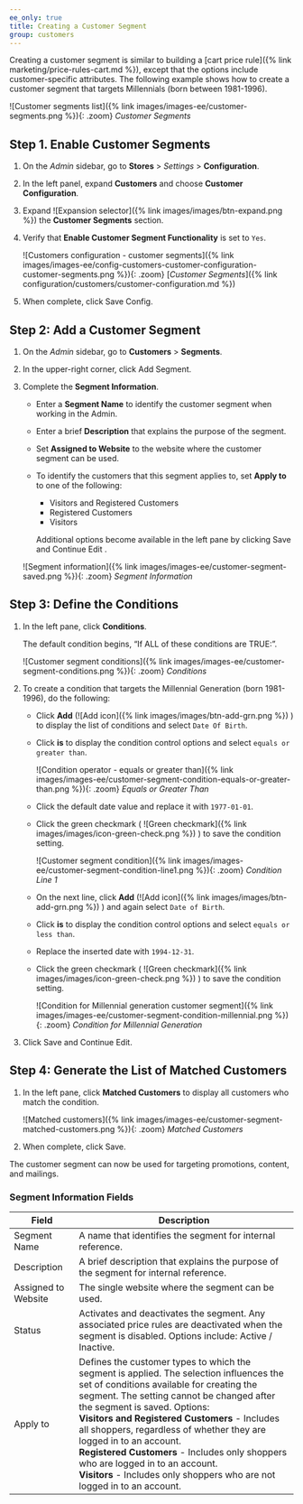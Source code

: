 ```yaml
---
ee_only: true
title: Creating a Customer Segment
group: customers
---
```


Creating a customer segment is similar to building a [cart price rule]({% link marketing/price-rules-cart.md %}), except that the options include customer-specific attributes. The following example shows how to create a customer segment that targets Millennials (born between 1981-1996).

![Customer segments list]({% link images/images-ee/customer-segments.png %}){: .zoom}
_Customer Segments_

## Step 1. Enable Customer Segments

1. On the _Admin_ sidebar, go to **Stores**  > _Settings_ > **Configuration**.

1. In the left panel, expand **Customers** and choose **Customer Configuration**.

1. Expand ![Expansion selector]({% link images/images/btn-expand.png %}) the **Customer Segments** section.

1. Verify that **Enable Customer Segment Functionality** is set to `Yes`.

    ![Customers configuration - customer segments]({% link images/images-ee/config-customers-customer-configuration-customer-segments.png %}){: .zoom}
    [_Customer Segments_]({% link configuration/customers/customer-configuration.md %})

1. When complete, click <span class="btn">Save Config</span>.

## Step 2: Add a Customer Segment

1. On the _Admin_ sidebar, go to **Customers** > **Segments**.

1. In the upper-right corner, click <span class="btn">Add Segment</span>.

1. Complete the **Segment Information**.

   - Enter a **Segment Name** to identify the customer segment when working in the Admin.
   - Enter a brief **Description** that explains the purpose of the segment.
   - Set **Assigned to Website** to the website where the customer segment can be used.
   - To identify the customers that this segment applies to, set **Apply to** to one of the following:

      - Visitors and Registered Customers
      - Registered Customers
      - Visitors

     Additional options become available in the left pane by clicking <span class="btn">Save and Continue Edit</span> .

   ![Segment information]({% link images/images-ee/customer-segment-saved.png %}){: .zoom}
   _Segment Information_

## Step 3: Define the Conditions

1. In the left pane, click **Conditions**.

   The default condition begins, “If ALL of these conditions are TRUE:”.

   ![Customer segment conditions]({% link images/images-ee/customer-segment-conditions.png %}){: .zoom}
   _Conditions_

1. To create a condition that targets the Millennial Generation (born 1981-1996), do the following:

   - Click **Add** (![Add icon]({% link images/images/btn-add-grn.png %}) ) to display the list of conditions and select `Date Of Birth`.

   - Click **is** to display the condition control options and select `equals or greater than`.

      ![Condition operator - equals or greater than]({% link images/images-ee/customer-segment-condition-equals-or-greater-than.png %}){: .zoom}
      _Equals or Greater Than_

   - Click the default date value and replace it with `1977-01-01`.

   - Click the green checkmark ( ![Green checkmark]({% link images/images/icon-green-check.png %}) ) to save the condition setting.

      ![Customer segment condition]({% link images/images-ee/customer-segment-condition-line1.png %}){: .zoom}
      _Condition Line 1_

   - On the next line, click **Add** (![Add icon]({% link images/images/btn-add-grn.png %}) ) and again select `Date of Birth`.

   - Click **is** to display the condition control options and select `equals or less than`.

   - Replace the inserted date with `1994-12-31`.

   - Click the green checkmark ( ![Green checkmark]({% link images/images/icon-green-check.png %}) ) to save the condition setting.

      ![Condition for Millennial generation customer segment]({% link images/images-ee/customer-segment-condition-millennial.png %}){: .zoom}
      _Condition for Millennial Generation_

1. Click <span class="btn">Save and Continue Edit</span>.

## Step 4: Generate the List of Matched Customers

1. In the left pane, click **Matched Customers** to display all customers who match the condition.

    ![Matched customers]({% link images/images-ee/customer-segment-matched-customers.png %}){: .zoom}
    _Matched Customers_

1. When complete, click <span class="btn">Save</span>.

The customer segment can now be used for targeting promotions, content, and mailings.

### Segment Information Fields

|Field|Description|
|--- |---|
|Segment Name| A name that identifies the segment for internal reference.|
|Description| A brief description that explains the purpose of the segment for internal reference.|
|Assigned to Website| The single website where the segment can be used.|
|Status| Activates and deactivates the segment. Any associated price rules are deactivated when the segment is disabled. Options include: Active / Inactive.|
|Apply to| Defines the customer types to which the segment is applied. The selection influences the set of conditions available for creating the segment. The setting cannot be changed after the segment is saved. Options: <br/>**Visitors and Registered Customers** - Includes all shoppers, regardless of whether they are logged in to an account. <br/>**Registered Customers** - Includes only shoppers who are logged in to an account. <br/>**Visitors** - Includes only shoppers who are not logged in to an account. |
